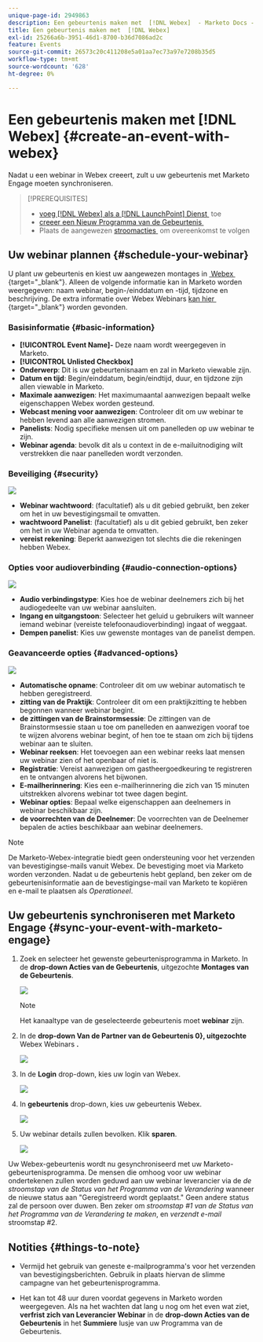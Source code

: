 ```yaml
---
unique-page-id: 2949863
description: Een gebeurtenis maken met  [!DNL Webex]  - Marketo Docs - Productdocumentatie
title: Een gebeurtenis maken met  [!DNL Webex]
exl-id: 25266a6b-3951-46d1-8700-b36d7086ad2c
feature: Events
source-git-commit: 26573c20c411208e5a01aa7ec73a97e7208b35d5
workflow-type: tm+mt
source-wordcount: '628'
ht-degree: 0%

---
```


# Een gebeurtenis maken met [!DNL Webex] {#create-an-event-with-webex}

Nadat u een webinar in Webex creeert, zult u uw gebeurtenis met Marketo Engage moeten synchroniseren.

>[!PREREQUISITES]
>
>* [&#x200B; voeg  [!DNL Webex]  als a [!DNL LaunchPoint]  Dienst &#x200B;](/help/marketo/product-docs/administration/additional-integrations/add-webex-as-a-launchpoint-service.md) toe
>* [&#x200B; creeer een Nieuw Programma van de Gebeurtenis &#x200B;](/help/marketo/product-docs/demand-generation/events/understanding-events/create-a-new-event-program.md)
>* Plaats de aangewezen [&#x200B; stroomacties &#x200B;](/help/marketo/product-docs/core-marketo-concepts/smart-campaigns/flow-actions/add-a-flow-step-to-a-smart-campaign.md) om overeenkomst te volgen

## Uw webinar plannen {#schedule-your-webinar}

U plant uw gebeurtenis en kiest uw aangewezen montages in [&#x200B; Webex &#x200B;](https://www.webex.com/){target="_blank"}. Alleen de volgende informatie kan in Marketo worden weergegeven: naam webinar, begin-/einddatum en -tijd, tijdzone en beschrijving. De extra informatie over Webex Webinars [&#x200B; kan hier &#x200B;](https://help.webex.com/en-us/landing/ld-7srxjs-WebexWebinars/Webex-Webinars){target="_blank"} worden gevonden.

### Basisinformatie {#basic-information}

* **[!UICONTROL Event Name]-** Deze naam wordt weergegeven in Marketo.
* **[!UICONTROL Unlisted Checkbox]**
* **Onderwerp**: Dit is uw gebeurtenisnaam en zal in Marketo viewable zijn.
* **Datum en tijd**: Begin/einddatum, begin/eindtijd, duur, en tijdzone zijn allen viewable in Marketo.
* **Maximale aanwezigen**: Het maximumaantal aanwezigen bepaalt welke eigenschappen Webex worden gesteund.
* **Webcast mening voor aanwezigen**: Controleer dit om uw webinar te hebben levend aan alle aanwezigen stromen.
* **Panelists**: Nodig specifieke mensen uit om panelleden op uw webinar te zijn.
* **Webinar agenda**: bevolk dit als u context in de e-mailuitnodiging wilt verstrekken die naar panelleden wordt verzonden.

### Beveiliging {#security}

![](assets/create-an-event-with-webex-2.png)

* **Webinar wachtwoord**: (facultatief) als u dit gebied gebruikt, ben zeker om het in uw bevestigingsmail te omvatten.
* **wachtwoord Panelist**: (facultatief) als u dit gebied gebruikt, ben zeker om het in uw Webinar agenda te omvatten.
* **vereist rekening**: Beperkt aanwezigen tot slechts die die rekeningen hebben Webex.

### Opties voor audioverbinding {#audio-connection-options}

![](assets/create-an-event-with-webex-3.png)

* **Audio verbindingstype**: Kies hoe de webinar deelnemers zich bij het audiogedeelte van uw webinar aansluiten.
* **Ingang en uitgangstoon**: Selecteer het geluid u gebruikers wilt wanneer iemand webinar (vereiste telefoonaudioverbinding) ingaat of weggaat.
* **Dempen panelist**: Kies uw gewenste montages van de panelist dempen.

### Geavanceerde opties {#advanced-options}

![](assets/create-an-event-with-webex-4.png)

* **Automatische opname**: Controleer dit om uw webinar automatisch te hebben geregistreerd.
* **zitting van de Praktijk**: Controleer dit om een praktijkzitting te hebben begonnen wanneer webinar begint.
* **de zittingen van de Brainstormsessie**: De zittingen van de Brainstormsessie staan u toe om panelleden en aanwezigen vooraf toe te wijzen alvorens webinar begint, of hen toe te staan om zich bij tijdens webinar aan te sluiten.
* **Webinar reeksen**: Het toevoegen aan een webinar reeks laat mensen uw webinar zien of het openbaar of niet is.
* **Registratie**: Vereist aanwezigen om gastheergoedkeuring te registreren en te ontvangen alvorens het bijwonen.
* **E-mailherinnering**: Kies een e-mailherinnering die zich van 15 minuten uitstrekken alvorens webinar tot twee dagen begint.
* **Webinar opties**: Bepaal welke eigenschappen aan deelnemers in webinar beschikbaar zijn.
* **de voorrechten van de Deelnemer**: De voorrechten van de Deelnemer bepalen de acties beschikbaar aan webinar deelnemers.

>[!NOTE]
>
>De Marketo-Webex-integratie biedt geen ondersteuning voor het verzenden van bevestigingse-mails vanuit Webex. De bevestiging moet via Marketo worden verzonden. Nadat u de gebeurtenis hebt gepland, ben zeker om de gebeurtenisinformatie aan de bevestigingse-mail van Marketo te kopiëren en e-mail te plaatsen als _Operationeel_.

## Uw gebeurtenis synchroniseren met Marketo Engage {#sync-your-event-with-marketo-engage}

1. Zoek en selecteer het gewenste gebeurtenisprogramma in Marketo. In de **drop-down Acties van de Gebeurtenis**, uitgezochte **Montages van de Gebeurtenis**.

   ![](assets/create-an-event-with-webex-5.png)

   >[!NOTE]
   >
   >Het kanaaltype van de geselecteerde gebeurtenis moet **webinar** zijn.

1. In de **drop-down Van de Partner van de Gebeurtenis 0&rbrace;, uitgezochte** Webex Webinars **.**

   ![](assets/create-an-event-with-webex-6.png)

1. In de **Login** drop-down, kies uw login van Webex.

   ![](assets/create-an-event-with-webex-7.png)

1. In **gebeurtenis** drop-down, kies uw gebeurtenis Webex.

   ![](assets/create-an-event-with-webex-8.png)

1. Uw webinar details zullen bevolken. Klik **sparen**.

   ![](assets/create-an-event-with-webex-9.png)

Uw Webex-gebeurtenis wordt nu gesynchroniseerd met uw Marketo-gebeurtenisprogramma. De mensen die omhoog voor uw webinar ondertekenen zullen worden geduwd aan uw webinar leverancier via de _de stroomstap van de Status van het Programma van de Verandering_ wanneer de nieuwe status aan &quot;Geregistreerd wordt geplaatst.&quot; Geen andere status zal de persoon over duwen. Ben zeker om _stroomstap #1 van de Status van het Programma van de Verandering te maken_, en _verzendt e-mail_ stroomstap #2.

## Notities {#things-to-note}

* Vermijd het gebruik van geneste e-mailprogramma&#39;s voor het verzenden van bevestigingsberichten. Gebruik in plaats hiervan de slimme campagne van het gebeurtenisprogramma.

* Het kan tot 48 uur duren voordat gegevens in Marketo worden weergegeven. Als na het wachten dat lang u nog om het even wat ziet, **verfrist zich van Leverancier Webinar** in de **drop-down Acties van de Gebeurtenis** in het **Summiere** lusje van uw Programma van de Gebeurtenis.
